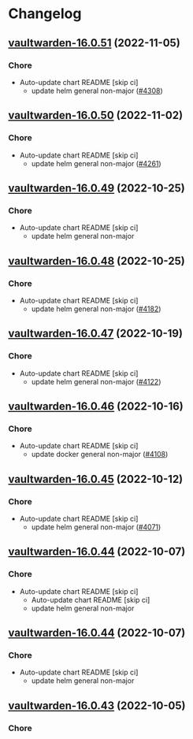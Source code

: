 # Changelog



## [vaultwarden-16.0.51](https://github.com/truecharts/charts/compare/vaultwarden-16.0.50...vaultwarden-16.0.51) (2022-11-05)

### Chore

- Auto-update chart README [skip ci]
  - update helm general non-major ([#4308](https://github.com/truecharts/charts/issues/4308))




## [vaultwarden-16.0.50](https://github.com/truecharts/charts/compare/vaultwarden-16.0.49...vaultwarden-16.0.50) (2022-11-02)

### Chore

- Auto-update chart README [skip ci]
  - update helm general non-major ([#4261](https://github.com/truecharts/charts/issues/4261))




## [vaultwarden-16.0.49](https://github.com/truecharts/charts/compare/vaultwarden-16.0.48...vaultwarden-16.0.49) (2022-10-25)

### Chore

- Auto-update chart README [skip ci]
  - update helm general non-major




## [vaultwarden-16.0.48](https://github.com/truecharts/charts/compare/vaultwarden-16.0.47...vaultwarden-16.0.48) (2022-10-25)

### Chore

- Auto-update chart README [skip ci]
  - update helm general non-major ([#4182](https://github.com/truecharts/charts/issues/4182))




## [vaultwarden-16.0.47](https://github.com/truecharts/charts/compare/vaultwarden-16.0.46...vaultwarden-16.0.47) (2022-10-19)

### Chore

- Auto-update chart README [skip ci]
  - update helm general non-major ([#4122](https://github.com/truecharts/charts/issues/4122))




## [vaultwarden-16.0.46](https://github.com/truecharts/charts/compare/vaultwarden-16.0.45...vaultwarden-16.0.46) (2022-10-16)

### Chore

- Auto-update chart README [skip ci]
  - update docker general non-major ([#4108](https://github.com/truecharts/charts/issues/4108))




## [vaultwarden-16.0.45](https://github.com/truecharts/charts/compare/vaultwarden-16.0.44...vaultwarden-16.0.45) (2022-10-12)

### Chore

- Auto-update chart README [skip ci]
  - update helm general non-major ([#4071](https://github.com/truecharts/charts/issues/4071))




## [vaultwarden-16.0.44](https://github.com/truecharts/charts/compare/vaultwarden-16.0.43...vaultwarden-16.0.44) (2022-10-07)

### Chore

- Auto-update chart README [skip ci]
  - Auto-update chart README [skip ci]
  - update helm general non-major




## [vaultwarden-16.0.44](https://github.com/truecharts/charts/compare/vaultwarden-16.0.43...vaultwarden-16.0.44) (2022-10-07)

### Chore

- Auto-update chart README [skip ci]
  - update helm general non-major




## [vaultwarden-16.0.43](https://github.com/truecharts/charts/compare/vaultwarden-16.0.42...vaultwarden-16.0.43) (2022-10-05)

### Chore

